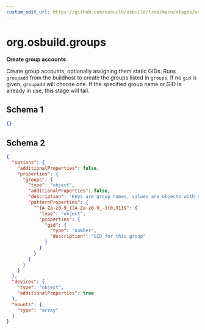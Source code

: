```yaml
---
custom_edit_url: https://github.com/osbuild/osbuild/tree/main/stages/org.osbuild.groups.meta.json
---
```

# org.osbuild.groups
<!--
[//]: # ( DO NOT MODIFY THIS FILE! )
[//]: # ( This content is generated by `scripts/pull_osbuild_modules.py` )
[//]: # ( Rather change the source of this: https://github.com/osbuild/osbuild/tree/main/stages/org.osbuild.groups.meta.json )
-->

**Create group accounts**

Create group accounts, optionally assigning them static GIDs.
Runs `groupadd` from the buildhost to create the groups listed in `groups`.
If no `gid` is given, `groupadd` will choose one.
If the specified group name or GID is already in use, this stage will fail.

## Schema 1

```json
{}
```

## Schema 2

```json
{
  "options": {
    "additionalProperties": false,
    "properties": {
      "groups": {
        "type": "object",
        "additionalProperties": false,
        "description": "Keys are group names, values are objects with group info",
        "patternProperties": {
          "^[A-Za-z0-9_][A-Za-z0-9_-]{0,31}$": {
            "type": "object",
            "properties": {
              "gid": {
                "type": "number",
                "description": "GID for this group"
              }
            }
          }
        }
      }
    }
  },
  "devices": {
    "type": "object",
    "additionalProperties": true
  },
  "mounts": {
    "type": "array"
  }
}
```
